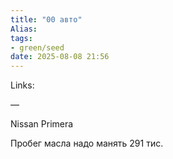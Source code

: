 ```yaml
---
title: "00 авто"
Alias: 
tags:
- green/seed
date: 2025-08-08 21:56
---
```

Links:  

—

Nissan Primera

  
  

Пробег масла надо манять 291 тис.